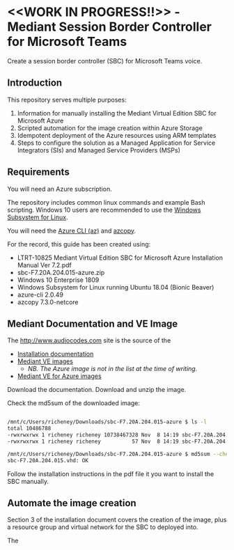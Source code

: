 # <<WORK IN PROGRESS!!>> - Mediant Session Border Controller for Microsoft Teams

Create a session border controller (SBC) for Microsoft Teams voice.

## Introduction

This repository serves multiple purposes:

1. Information for manually installing the Mediant Virtual Edition SBC for Microsoft Azure
1. Scripted automation for the image creation within Azure Storage
1. Idempotent deployment of the Azure resources using ARM templates
1. Steps to configure the solution as a Managed Application for Service Integrators (SIs) and Managed Service Providers (MSPs)

## Requirements

You will need an Azure subscription.

The repository includes common linux commands and example Bash scripting. Windows 10 users are recommended to use the [Windows Subsystem for Linux](https://docs.microsoft.com/en-us/windows/wsl/install-win10).

You will need the [Azure CLI (az)](https://aka.ms/GetTheAzureCLI
) and [azcopy](https://docs.microsoft.com/en-us/azure/storage/common/storage-use-azcopy-linux#download-and-install-azcopy).

For the record, this guide has been created using:

* LTRT-10825 Mediant Virtual Edition SBC for Microsoft Azure Installation Manual Ver 7.2.pdf
* sbc-F7.20A.204.015-azure.zip
* Windows 10 Enterprise 1809
* Windows Subsystem for Linux running Ubuntu 18.04 (Bionic Beaver)
* azure-cli 2.0.49
* azcopy 7.3.0-netcore

## Mediant Documentation and VE Image

The <http://www.audiocodes.com> site is the source of the

* [Installation documentation](https://www.audiocodes.com/library/technical-documents?query=azure&productFamilyGroup=1637&productGroup=1638)
* [Mediant VE images](https://services.audiocodes.com/app/answers/list/st/5/kw/azure/p/148/page/1)
  * _NB. The Azure image is not in the list at the time of writing._
* [Mediant VE for Azure images](https://audiocodes.sharefile.com/share/view/sbaf874077d143bfa/fo4282bf-0f2b-4341-bee3-836b1d74cdca)

Download the documentation. Download and unzip the image.

Check the md5sum of the downloaded image:

```bash

/mnt/c/Users/richeney/Downloads/sbc-F7.20A.204.015-azure $ ls -l
total 10486788
-rwxrwxrwx 1 richeney richeney 10738467328 Nov  8 14:19 sbc-F7.20A.204.015.vhd
-rwxrwxrwx 1 richeney richeney          57 Nov  8 14:19 sbc-F7.20A.204.015.vhd.md5

/mnt/c/Users/richeney/Downloads/sbc-F7.20A.204.015-azure $ md5sum --check sbc-F7.20A.204.015.vhd.md5
sbc-F7.20A.204.015.vhd: OK

```

Follow the installation instructions in the pdf file it you want to install the SBC manually.

## Automate the image creation

Section 3 of the installation document covers the creation of the image, plus a resource group and virtual network for the SBC to deployed into.

The
